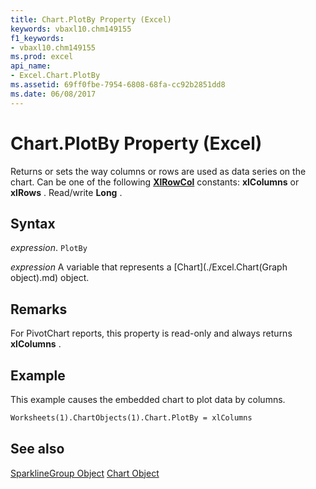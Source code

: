 ```yaml
---
title: Chart.PlotBy Property (Excel)
keywords: vbaxl10.chm149155
f1_keywords:
- vbaxl10.chm149155
ms.prod: excel
api_name:
- Excel.Chart.PlotBy
ms.assetid: 69ff0fbe-7954-6808-68fa-cc92b2851dd8
ms.date: 06/08/2017
---
```



# Chart.PlotBy Property (Excel)

Returns or sets the way columns or rows are used as data series on the chart. Can be one of the following  **[XlRowCol](Excel.XlRowCol.md)** constants: **xlColumns** or **xlRows** . Read/write **Long** .


## Syntax

 _expression_. `PlotBy`

 _expression_ A variable that represents a [Chart](./Excel.Chart(Graph object).md) object.


## Remarks

For PivotChart reports, this property is read-only and always returns  **xlColumns** .


## Example

This example causes the embedded chart to plot data by columns.


```vb
Worksheets(1).ChartObjects(1).Chart.PlotBy = xlColumns
```


## See also


[SparklineGroup Object](Excel.SparklineGroup.md)
[Chart Object](Excel.Chart(object).md)

